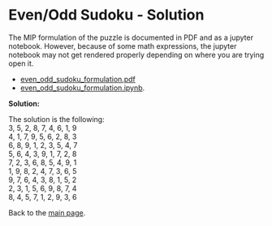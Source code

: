 # Even/Odd Sudoku - Solution

The MIP formulation of the puzzle is documented in PDF and as a jupyter notebook. 
However, because of some math expressions, the jupyter notebook may not get rendered properly 
depending on where you are trying open it.

- [even_odd_sudoku_formulation.pdf](even_odd_sudoku_formulation.pdf)
- [even_odd_sudoku_formulation.ipynb](even_odd_sudoku_formulation.ipynb).

**Solution:**

The solution is the following:  
3, 5, 2, 8, 7, 4, 6, 1, 9  
4, 1, 7, 9, 5, 6, 2, 8, 3  
6, 8, 9, 1, 2, 3, 5, 4, 7  
5, 6, 4, 3, 9, 1, 7, 2, 8  
7, 2, 3, 6, 8, 5, 4, 9, 1  
1, 9, 8, 2, 4, 7, 3, 6, 5  
9, 7, 6, 4, 3, 8, 1, 5, 2  
2, 3, 1, 5, 6, 9, 8, 7, 4  
8, 4, 5, 7, 1, 2, 9, 3, 6

Back to the [main page](../../README.md).